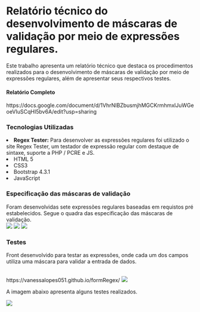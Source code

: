 <h1> Relatório técnico do desenvolvimento de máscaras de validação por meio de expressões regulares.</h1>
 <p>Este trabalho apresenta um relatório técnico que destaca os procedimentos realizados para o desenvolvimento de máscaras de validação por meio de expressões regulares, além de apresentar seus respectivos testes.</p>

<h4>Relatório Completo</h4>
https://docs.google.com/document/d/1VhrNIBZbusmjhMGCKrmhmxlJuWGeoeVIuSCqHI5bv6A/edit?usp=sharing
 
<h3>Tecnologias Utilizadas</h3>
<li><strong>Regex Tester:</strong> Para desenvolver as expressões regulares foi utilizado o site Regex Tester, um testador de expressão regular com destaque de sintaxe, suporte a PHP / PCRE e JS.</li>
<li>HTML 5</li>
<li>CSS3</li>
<li>Bootstrap 4.3.1</li>
<li>JavaScript</li>

<h3>Especificação das máscaras de validação</h3>
Foram desenvolvidas sete expressões regulares baseadas em requistos pré estabelecidos. Segue o quadra das especificação das máscaras de validação.
<br>
<img src="https://user-images.githubusercontent.com/54334704/199526642-3a24bed2-bc58-4d0d-bfd6-4ac74e1c4a55.png">
<img src="https://user-images.githubusercontent.com/54334704/199526772-03b36748-5370-445a-968d-a7f1e9353d3c.png">
<img src="https://user-images.githubusercontent.com/54334704/199526842-3687f693-7800-4646-ad3d-6a1e87b306a3.png">

<h3>Testes</h3>
<p>Front desenvolvido para testar as expressões, onde cada um dos campos utiliza uma máscara para validar a entrada de dados.</p>
<br>
https://vanessalopes051.github.io/formRegex/
<img src="https://user-images.githubusercontent.com/54334704/199528019-e57ee284-1a68-4a82-880e-6bb139d070d5.png">
<br>
<p>A imagem abaixo apresenta alguns testes realizados.</p>
<img src="https://user-images.githubusercontent.com/54334704/199529426-a067e5ef-898f-4ab7-b752-05f07a796782.png">



